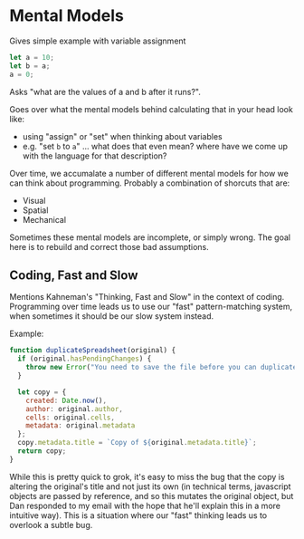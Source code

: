 # Mental Models

Gives simple example with variable assignment

```javascript
let a = 10;
let b = a;
a = 0;
```

Asks "what are the values of a and b after it runs?".

Goes over what the mental models behind calculating that in your head look like:

- using "assign" or "set" when thinking about variables
- e.g. "set `b` to `a`" ... what does that even mean? where have we come up with the language for that description?

Over time, we accumalate a number of different mental models for how we can think about programming. Probably a combination of shorcuts that are:

- Visual
- Spatial
- Mechanical

Sometimes these mental models are incomplete, or simply wrong. The goal here is to rebuild and correct those bad assumptions.

## Coding, Fast and Slow

Mentions Kahneman's "Thinking, Fast and Slow" in the context of coding. Programming over time leads us to use our "fast" pattern-matching system, when sometimes it should be our slow system instead.

Example:

```javascript
function duplicateSpreadsheet(original) {
  if (original.hasPendingChanges) {
    throw new Error("You need to save the file before you can duplicate it.");
  }

  let copy = {
    created: Date.now(),
    author: original.author,
    cells: original.cells,
    metadata: original.metadata
  };
  copy.metadata.title = `Copy of ${original.metadata.title}`;
  return copy;
}
```

While this is pretty quick to grok, it's easy to miss the bug that the copy is altering the original's title and not just its own (in technical terms, javascript objects are passed by reference, and so this mutates the original object, but Dan responded to my email with the hope that he'll explain this in a more intuitive way). This is a situation where our "fast" thinking leads us to overlook a subtle bug.
